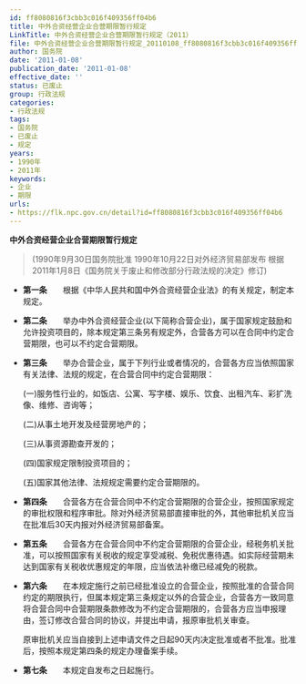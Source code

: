 ```yaml
---
id: ff8080816f3cbb3c016f409356ff04b6
title: 中外合资经营企业合营期限暂行规定
LinkTitle: 中外合资经营企业合营期限暂行规定（2011）
file: 中外合资经营企业合营期限暂行规定_20110108_ff8080816f3cbb3c016f409356ff04b6.docx
author: 国务院
date: '2011-01-08'
publication_date: '2011-01-08'
effective_date: ''
status: 已废止
group: 行政法规
categories:
- 行政法规
tags:
- 国务院
- 已废止
- 规定
years:
- 1990年
- 2011年
keywords:
- 企业
- 期限
urls:
- https://flk.npc.gov.cn/detail?id=ff8080816f3cbb3c016f409356ff04b6
---
```


**中外合资经营企业合营期限暂行规定**

> (1990年9月30日国务院批准 1990年10月22日对外经济贸易部发布 根据2011年1月8日《国务院关于废止和修改部分行政法规的决定》修订)

- **第一条**　　根据《中华人民共和国中外合资经营企业法》的有关规定，制定本规定。

- **第二条**　　举办中外合资经营企业(以下简称合营企业)，属于国家规定鼓励和允许投资项目的，除本规定第三条另有规定外，合营各方可以在合同中约定合营期限，也可以不约定合营期限。

- **第三条**　　举办合营企业，属于下列行业或者情况的，合营各方应当依照国家有关法律、法规的规定，在合营合同中约定合营期限：

  (一)服务性行业的，如饭店、公寓、写字楼、娱乐、饮食、出租汽车、彩扩洗像、维修、咨询等；

  (二)从事土地开发及经营房地产的；

  (三)从事资源勘查开发的；

  (四)国家规定限制投资项目的；

  (五)国家其他法律、法规规定需要约定合营期限的。

- **第四条**　　合营各方在合营合同中不约定合营期限的合营企业，按照国家规定的审批权限和程序审批。除对外经济贸易部直接审批的外，其他审批机关应当在批准后30天内报对外经济贸易部备案。

- **第五条**　　合营各方在合营合同中不约定合营期限的合营企业，经税务机关批准，可以按照国家有关税收的规定享受减税、免税优惠待遇。如实际经营期未达到国家有关税收优惠规定的年限，应当依法补缴已经减免的税款。

- **第六条**　　在本规定施行之前已经批准设立的合营企业，按照批准的合营合同约定的期限执行，但属本规定第三条规定以外的合营企业，合营各方一致同意将合营合同中合营期限条款修改为不约定合营期限的，合营各方应当申报理由，签订修改合营合同的协议，并提出申请，报原审批机关审查。

  原审批机关应当自接到上述申请文件之日起90天内决定批准或者不批准。批准后，按照本规定第四条的规定办理备案手续。

- **第七条**　　本规定自发布之日起施行。
